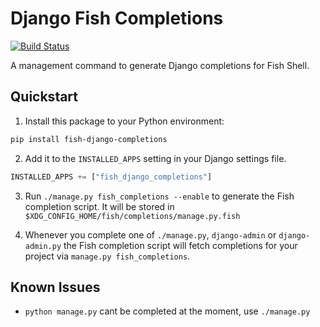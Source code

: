 # Django Fish Completions

[![Build Status](https://travis-ci.com/apie/fish-django-completions.svg?branch=master)](https://travis-ci.com/apie/fish-django-completions)

A management command to generate Django completions for Fish Shell.

## Quickstart

1. Install this package to your Python environment:

  ```sh
  pip install fish-django-completions
  ```

2. Add it to the `INSTALLED_APPS` setting in your Django settings file.

  ```python
  INSTALLED_APPS += ["fish_django_completions"]
  ```

3. Run `./manage.py fish_completions --enable` to generate the Fish completion
   script. It will be stored in `$XDG_CONFIG_HOME/fish/completions/manage.py.fish`

4. Whenever you complete one of `./manage.py`, `django-admin` or
   `django-admin.py` the Fish completion script will fetch completions for
   your project via `manage.py fish_completions`.


## Known Issues

* `python manage.py` cant be completed at the moment, use `./manage.py`

